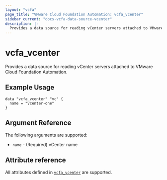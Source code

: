 ```yaml
---
layout: "vcfa"
page_title: "VMware Cloud Foundation Automation: vcfa_vcenter"
sidebar_current: "docs-vcfa-data-source-vcenter"
description: |-
  Provides a data source for reading vCenter servers attached to VMware Cloud Foundation Automation.
---
```


# vcfa\_vcenter

Provides a data source for reading vCenter servers attached to VMware Cloud Foundation Automation.

## Example Usage

```hcl
data "vcfa_vcenter" "vc" {
  name = "vcenter-one"
}
```

## Argument Reference

The following arguments are supported:

* `name` - (Required) vCenter name

## Attribute reference

All attributes defined in
[`vcfa_vcenter`](/providers/vmware/vcfa/latest/docs/resources/vcenter#attribute-reference) are
supported.
